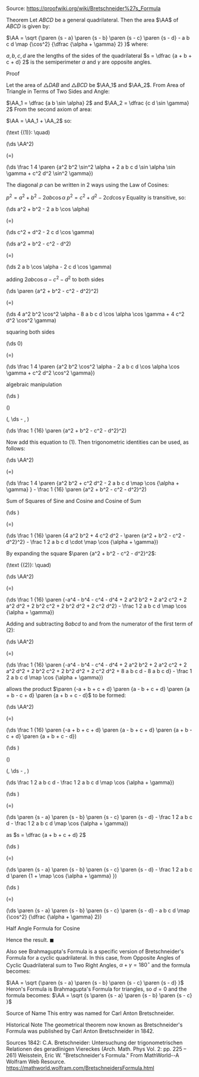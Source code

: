 # 

Source: https://proofwiki.org/wiki/Bretschneider%27s_Formula



Theorem
Let $ABCD$ be a general quadrilateral.
Then the area $\AA$ of $ABCD$ is given by:

$\AA = \sqrt {\paren {s - a} \paren {s - b} \paren {s - c} \paren {s - d} - a b c d \map {\cos^2} {\dfrac {\alpha + \gamma} 2} }$
where:

$a, b, c, d$ are the lengths of the sides of the quadrilateral
$s = \dfrac {a + b + c + d} 2$ is the semiperimeter
$\alpha$ and $\gamma$ are opposite angles.


Proof

Let the area of $\triangle DAB$ and $\triangle BCD$ be $\AA_1$ and $\AA_2$.
From Area of Triangle in Terms of Two Sides and Angle:

$\AA_1 = \dfrac {a b \sin \alpha} 2$ and $\AA_2 = \dfrac {c d \sin \gamma} 2$
From the second axiom of area:

$\AA = \AA_1 + \AA_2$
so:




\(\text {(1)}: \quad\)









\(\ds \AA^2\)

\(=\)







\(\ds \frac 1 4 \paren {a^2 b^2 \sin^2 \alpha + 2 a b c d \sin \alpha \sin \gamma + c^2 d^2 \sin^2 \gamma}\)










The diagonal $p$ can be written in 2 ways using the Law of Cosines:

$p^2 = a^2 + b^2 - 2 a b \cos \alpha$
$p^2 = c^2 + d^2 - 2 c d \cos \gamma$
Equality is transitive, so:














\(\ds a^2 + b^2 - 2 a b \cos \alpha\)

\(=\)







\(\ds c^2 + d^2 - 2 c d \cos \gamma\)




















\(\ds a^2 + b^2 - c^2 - d^2\)

\(=\)







\(\ds 2 a b \cos \alpha - 2 c d \cos \gamma\)





adding $2 a b \cos \alpha - c^2 - d^2$ to both sides














\(\ds \paren {a^2 + b^2 - c^2 - d^2}^2\)

\(=\)







\(\ds 4 a^2 b^2 \cos^2 \alpha - 8 a b c d \cos \alpha \cos \gamma + 4 c^2 d^2 \cos^2 \gamma\)





squaring both sides














\(\ds 0\)

\(=\)







\(\ds \frac 1 4 \paren {a^2 b^2 \cos^2 \alpha - 2 a b c d \cos \alpha \cos \gamma + c^2 d^2 \cos^2 \gamma}\)





algebraic manipulation














\(\ds \)

\(\)





\(\, \ds - \, \)

\(\ds \frac 1 {16} \paren {a^2 + b^2 - c^2 - d^2}^2\)









Now add this equation to $(1)$.
Then trigonometric identities can be used, as follows:














\(\ds \AA^2\)

\(=\)







\(\ds \frac 1 4 \paren {a^2 b^2 + c^2 d^2 - 2 a b c d \map \cos {\alpha + \gamma} } - \frac 1 {16} \paren {a^2 + b^2 - c^2 - d^2}^2\)





Sum of Squares of Sine and Cosine and Cosine of Sum














\(\ds \)

\(=\)







\(\ds \frac 1 {16} \paren {4 a^2 b^2 + 4 c^2 d^2 - \paren {a^2 + b^2 - c^2 - d^2}^2} - \frac 1 2 a b c d \cdot \map \cos {\alpha + \gamma}\)










By expanding the square $\paren {a^2 + b^2 - c^2 - d^2}^2$: 




\(\text {(2)}: \quad\)









\(\ds \AA^2\)

\(=\)







\(\ds \frac 1 {16} \paren {-a^4 - b^4 - c^4 - d^4 + 2 a^2 b^2 + 2 a^2 c^2 + 2 a^2 d^2 + 2 b^2 c^2 + 2 b^2 d^2 + 2 c^2 d^2} - \frac 1 2 a b c d \map \cos {\alpha + \gamma}\)










Adding and subtracting $8 a b c d$ to and from the numerator of the first term of $(2)$:














\(\ds \AA^2\)

\(=\)







\(\ds \frac 1 {16} \paren {-a^4 - b^4 - c^4 - d^4 + 2 a^2 b^2 + 2 a^2 c^2 + 2 a^2 d^2 + 2 b^2 c^2 + 2 b^2 d^2 + 2 c^2 d^2 + 8 a b c d - 8 a b c d} - \frac 1 2 a b c d \map \cos {\alpha + \gamma}\)









allows the product $\paren {-a + b + c + d} \paren {a - b + c + d} \paren {a + b - c + d} \paren {a + b + c - d}$ to be formed:














\(\ds \AA^2\)

\(=\)







\(\ds \frac 1 {16} \paren {-a + b + c + d} \paren {a - b + c + d} \paren {a + b - c + d} \paren {a + b + c - d}\)




















\(\ds \)

\(\)





\(\, \ds - \, \)

\(\ds \frac 1 2 a b c d - \frac 1 2 a b c d \map \cos {\alpha + \gamma}\)




















\(\ds \)

\(=\)







\(\ds \paren {s - a} \paren {s - b} \paren {s - c} \paren {s - d} - \frac 1 2 a b c d - \frac 1 2 a b c d \map \cos {\alpha + \gamma}\)





as $s = \dfrac {a + b + c + d} 2$














\(\ds \)

\(=\)







\(\ds \paren {s - a} \paren {s - b} \paren {s - c} \paren {s - d} - \frac 1 2 a b c d \paren {1 + \map \cos {\alpha + \gamma} }\)




















\(\ds \)

\(=\)







\(\ds \paren {s - a} \paren {s - b} \paren {s - c} \paren {s - d} - a b c d \map {\cos^2} {\dfrac {\alpha + \gamma} 2}\)





Half Angle Formula for Cosine



Hence the result.
$\blacksquare$


Also see
Brahmagupta's Formula is a specific version of Bretschneider's Formula for a cyclic quadrilateral.
In this case, from Opposite Angles of Cyclic Quadrilateral sum to Two Right Angles, $\alpha + \gamma = 180^\circ$ and the formula becomes:

$\AA = \sqrt {\paren {s - a} \paren {s - b} \paren {s - c} \paren {s - d} }$
Heron's Formula is Brahmagupta's Formula for triangles, so $d = 0$ and the formula becomes:
$\AA = \sqrt {s \paren {s - a} \paren {s - b} \paren {s - c} }$


Source of Name
This entry was named for Carl Anton Bretschneider.


Historical Note
The geometrical theorem now known as Bretschneider's Formula was published by Carl Anton Bretschneider in $1842$.


Sources
1842: C.A. Bretschneider: Untersuchung der trigonometrischen Relationen des geradlinigen Viereckes (Arch. Math. Phys Vol. 2: pp. 225 – 261)
Weisstein, Eric W. "Bretschneider's Formula." From MathWorld--A Wolfram Web Resource.  https://mathworld.wolfram.com/BretschneidersFormula.html




